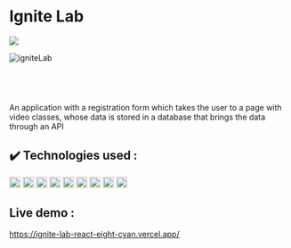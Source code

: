 # Ignite Lab
<p align="left">
  
<img src="http://img.shields.io/static/v1?label=STATUS&message=FINISHED&color=GREEN&style=for-the-badge"/>
</p>

![igniteLab](https://user-images.githubusercontent.com/105171818/175970028-30d69b6e-039d-4839-8439-4bc736f61cd3.png)



## <br>
An application with a registration form which takes the user to a page with video classes, whose data is stored in a database that brings the data through an API
## ✔️ Technologies used : 

<code><img height="20" src="https://user-images.githubusercontent.com/105171818/172701796-b20dcb4c-05ac-4325-95b9-92be741848ca.png" title="HTML"></code>
<code><img height="20" src="https://user-images.githubusercontent.com/105171818/172703361-f53520bc-1db4-4a45-af4b-36e797bfe3ba.png" title="CSS"></code>
<code><img height="20" src="https://user-images.githubusercontent.com/105171818/175971333-92f6f9ec-ea9f-4471-aff8-dd4bfa15aa12.png" title="Tailwind CSS"></code>
<code><img height="20" src="https://user-images.githubusercontent.com/105171818/175972135-3bd89f92-24b0-4059-b4d6-b1d5f3d23138.png" title="PostCSS"></code>
<code><img height="20" src="https://user-images.githubusercontent.com/105171818/175973083-44dbbe19-1d03-48e9-8e53-0855793f8c70.png" title="React"></code>
<code><img height="20" src="https://user-images.githubusercontent.com/105171818/175970376-df058cd8-28b9-4ed2-940a-50397dd7077f.png" title="TypeScript"></code>
<code><img height="20" src="https://user-images.githubusercontent.com/105171818/175971816-d4d71c0c-d66e-4287-8380-7086839fa2c6.png" title="NodeJS"></code>
<code><img height="20" src="https://user-images.githubusercontent.com/105171818/175970820-d90223e3-721b-4f08-8e48-4f8d72c24442.png" title="GraphQL"></code>
<code><img height="20" src="https://user-images.githubusercontent.com/105171818/172874428-4256946b-2e5f-439f-9ff0-704460c764a7.png" title="VS Code"></code>

## Live demo :
https://ignite-lab-react-eight-cyan.vercel.app/




